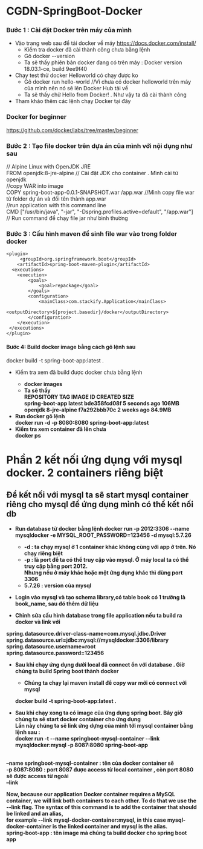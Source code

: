 # CGDN-SpringBoot-Docker
### Bước 1 : Cài đặt Docker trên máy của mình
+ Vào trang web sau để tải docker về máy https://docs.docker.com/install/ <br>
    + Kiểm tra docker đã cài thành công chưa bằng lệnh <br>
    + Gõ docker --version <br>
    + Ta sẽ thấy phiên bản docker đang có trên máy : Docker version 18.03.1-ce, build 9ee9f40 <br>
+ Chạy test thử docker Helloworld có chạy được ko <br>
    + Gõ docker run hello-world //Vì chưa có docker helloworld trên máy của mình nên nó sẽ lên Docker Hub tải về <br>
    + Ta sẽ thấy chữ Hello from Docker! . Như vậy ta đã cài thành công <br>
+ Tham khảo thêm các lệnh chạy Docker tại đây <br>
### Docker for beginner
https://github.com/docker/labs/tree/master/beginner

### Bước 2 : Tạo file docker trên dựa án của mình với nội dụng như sau
// Alpine Linux with OpenJDK JRE <br>
FROM openjdk:8-jre-alpine // Cài đặt JDK cho container . Mình cài từ openjdk <br>
//copy WAR into image <br>
COPY spring-boot-app-0.0.1-SNAPSHOT.war /app.war //Mình copy file war từ folder dự án và đổi tên thành app.war <br>
//run application with this command line  <br>
CMD ["/usr/bin/java", "-jar", "-Dspring.profiles.active=default", "/app.war"] // Run command để chạy file jar như bình thường <br>

### Bước 3 : Cấu hình maven để sinh file war vào trong folder docker <br>

    <plugin>
         <groupId>org.springframework.boot</groupId>
        <artifactId>spring-boot-maven-plugin</artifactId>
      <executions>
        <execution>
            <goals>
                <goal>repackage</goal>
            </goals>
            <configuration>
                <mainClass>com.stackify.Application</mainClass>
                <outputDirectory>${project.basedir}/docker</outputDirectory>
            </configuration>
        </execution>
     </executions>
    </plugin>
#### Bước 4:  Build docker image bằng cách gõ lệnh sau <br>
docker build -t spring-boot-app:latest . 
+ Kiểm tra xem đã build được docker chưa bằng lệnh <b>
  + docker images <br>
  + Ta sẽ thấy <br>
    REPOSITORY          TAG                 IMAGE ID            CREATED             SIZE <br>
    spring-boot-app     latest              bde358fcd08f        5 seconds ago       106MB <br>
    openjdk             8-jre-alpine        f7a292bbb70c        2 weeks ago         84.9MB <br>
+ Run docker  gõ lệnh <br>
docker run -d  -p 8080:8080 spring-boot-app:latest  <br>
+ Kiểm tra xem container đã lên chưa  <br>
docker ps <br>
# Phần 2 kết nối ứng dụng với mysql docker. 2 containers riêng biệt

## Để kết nối với mysql ta sẽ start mysql container riêng cho mysql để ứng dụng mình có thể kết nối db <br>
+ Run database từ docker bằng lệnh
    docker run -p 2012:3306 --name mysqldocker -e MYSQL_ROOT_PASSWORD=123456 -d mysql:5.7.26
        
    + -d : ta chạy mysql ở 1 container khác không cùng với app ở trên. Nó chạy riêng biệt
    + -p : là port để ta có thể truy cập vào mysql. Ở máy local ta có thể truy cập bằng port 2012. <br>
    Nhưng nếu ở máy khác hoặc một ứng dụng khác thì dùng port 3306
    + 5.7.26 : version của mysql
+ Login vào mysql và tạo schema library,có table book có 1 trường là book_name, sau đó thêm dữ liệu  <br>

+ Chỉnh sửa cấu hình database trong file application nếu ta build ra docker và link với  <br>

spring.datasource.driver-class-name=com.mysql.jdbc.Driver <br>
spring.datasource.url=jdbc:mysql://mysqldocker:3306/library <br>
spring.datasource.username=root <br>
spring.datasource.password=123456 <br>

+ Sau khi chạy ứng dụng dưới local đã connect ổn với database . Giờ chúng ta build Spring boot thành docker <br>
    + Chúng ta chạy lại maven install để copy war mới có connect với mysql
    
    docker build -t spring-boot-app:latest . 
    
+ Sau khi chạy xong ta có image của ứng dụng spring boot. Bây giờ chúng ta sẽ start docker container cho ứng dụng <br>
Lần này chúng ta sẽ link ứng dựng của mình tới mysql container bằng lệnh sau : <br>
docker run -t --name springboot-mysql-container --link mysqldocker:mysql -p 8087:8080 spring-boot-app <br>
<br>
–name springboot-mysql-container : tên của docker container sẽ 
<br>
-p 8087:8080 : port 8087 được access từ local container , còn port 8080 sẽ được access từ ngoài 
<br>
–link

Now, because our application Docker container requires a MySQL container, we will link both containers to each other. To do that we use the --link flag. The syntax of this command is to add the container that should be linked and an alias, 
<br>
for example --link mysql-docker-container:mysql, in this case mysql-docker-container is the linked container and mysql is the alias.
<br>
spring-boot-app : tên image mà chúng ta build docker cho spring boot app 

